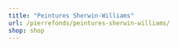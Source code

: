 ```yaml
---
title: "Peintures Sherwin-Williams"
url: /pierrefonds/peintures-sherwin-williams/
shop: shop
---
```

